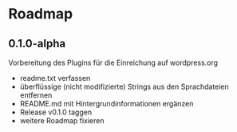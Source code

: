 # Roadmap

## 0.1.0-alpha
Vorbereitung des Plugins für die Einreichung auf wordpress.org

- readme.txt verfassen
- überflüssige (nicht modifizierte) Strings aus den Sprachdateien entfernen
- README.md mit Hintergrundinformationen ergänzen
- Release v0.1.0 taggen
- weitere Roadmap fixieren
